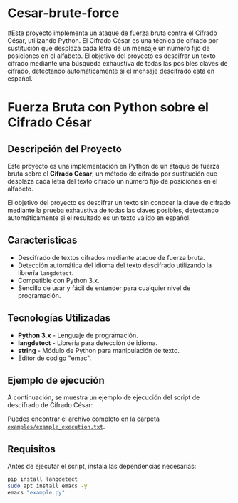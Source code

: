 # Cesar-brute-force
#Este proyecto implementa un ataque de fuerza bruta contra el Cifrado César, utilizando Python. El Cifrado César es una técnica de cifrado por sustitución que desplaza cada letra de un mensaje un número fijo de posiciones en el alfabeto.
El objetivo del proyecto es descifrar un texto cifrado mediante una búsqueda exhaustiva de todas las posibles claves de cifrado, detectando automáticamente si el mensaje descifrado está en español.

# Fuerza Bruta con Python sobre el Cifrado César

## Descripción del Proyecto
Este proyecto es una implementación en Python de un ataque de fuerza bruta sobre el **Cifrado César**, un método de cifrado por sustitución que desplaza cada letra del texto cifrado un número fijo de posiciones en el alfabeto.

El objetivo del proyecto es descifrar un texto sin conocer la clave de cifrado mediante la prueba exhaustiva de todas las claves posibles, detectando automáticamente si el resultado es un texto válido en español.

## Características
- Descifrado de textos cifrados mediante ataque de fuerza bruta.
- Detección automática del idioma del texto descifrado utilizando la librería `langdetect`.
- Compatible con Python 3.x.
- Sencillo de usar y fácil de entender para cualquier nivel de programación.

## Tecnologías Utilizadas
- **Python 3.x** - Lenguaje de programación.
- **langdetect** - Librería para detección de idioma.
- **string** - Módulo de Python para manipulación de texto.
- Editor de codigo "emac".

## Ejemplo de ejecución

A continuación, se muestra un ejemplo de ejecución del script de descifrado de Cifrado César:

Puedes encontrar el archivo completo en la carpeta [`examples/example_execution.txt`](examples/example_execution.txt).

## Requisitos
Antes de ejecutar el script, instala las dependencias necesarias:

```bash
pip install langdetect
sudo apt install emacs -y
emacs "example.py"

